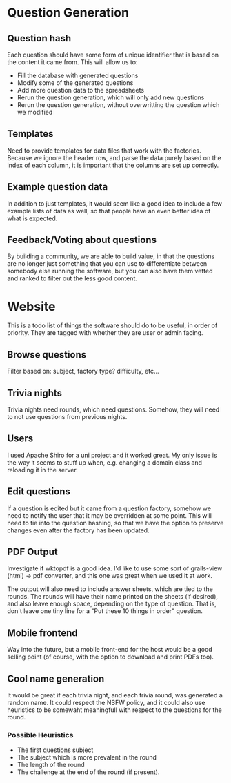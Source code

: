 # Question Generation

## Question hash

Each question should have some form of unique identifier that is based on the content it came from. This will allow us to:

* Fill the database with generated questions
* Modify some of the generated questions
* Add more question data to the spreadsheets
* Rerun the question generation, which will only add new questions
* Rerun the question generation, without overwritting the question which we modified


## Templates

Need to provide templates for data files that work with the factories. Because we ignore the header row, and parse the data purely based on the index of each column, it is important that the columns are set up correctly.


## Example question data

In addition to just templates, it would seem like a good idea to include a few example lists of data as well, so that people have an even better idea of what is expected. 


## Feedback/Voting about questions

By building a community, we are able to build value, in that the questions are no longer just something that you can use to differentiate between somebody else running the software, but you can also have them vetted and ranked to filter out the less good content.


# Website

This is a todo list of things the software should do to be useful, in order of priority. They are tagged with whether they are user or admin facing. 


## Browse questions

Filter based on: subject, factory type? difficulty, etc...


## Trivia nights

Trivia nights need rounds, which need questions. Somehow, they will need to not use questions from previous nights.


## Users

I used Apache Shiro for a uni project and it worked great. My only issue is the way it seems to stuff up when, e.g. changing a domain class and reloading it in the server.


## Edit questions

If a question is edited but it came from a question factory, somehow we need to notify the user that it may be overridden at some point.
This will need to tie into the question hashing, so that we have the option to preserve changes even after the factory has been updated.


## PDF Output

Investigate if wktopdf is a good idea. I'd like to use some sort of grails-view (html) -> pdf converter, and this one was great when we used it at work.

The output will also need to include answer sheets, which are tied to the rounds. 
The rounds will have their name printed on the sheets (if desired), and also leave enough space, depending on the type of question. That is, don't leave one tiny line for a "Put these 10 things in order" question.

## Mobile frontend

Way into the future, but a mobile front-end for the host would be a good selling point (of course, with the option to download and print PDFs too).


## Cool name generation

It would be great if each trivia night, and each trivia round, was generated a random name.
It could respect the NSFW policy, and it could also use heuristics to be somewaht meaningfull with respect to the questions for the round.

### Possible Heuristics

 * The first questions subject
 * The subject which is more prevalent in the round
 * The length of the round
 * The challenge at the end of the round (if present).
